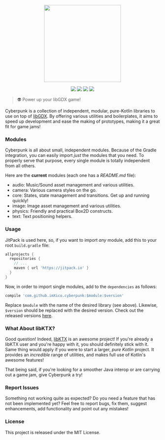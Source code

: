 <p align="center">
  <img src="https://github.com/ImXico/punk/blob/master/logo.png" width="250" />
</p>

<p align="center">
  <a href="http://libgdx.badlogicgames.com/"><img src="https://img.shields.io/badge/libgdx-1.9.7-green.svg"></a>
  <a href="https://kotlinlang.org/"><img src="https://img.shields.io/badge/kotlin-1.1.51-orange.svg"></a>
  <a href="https://jitpack.io/#ImXico/Cyberpunk"><img src="https://jitpack.io/v/ImXico/Cyberpunk.svg"></a>
  <a href="https://github.com/ImXico/HandyGDX/blob/master/LICENSE.md"><img src="https://img.shields.io/badge/license-MIT-lightgrey.svg"></a>
</p>

> 👽 Power up your libGDX game!

Cyberpunk is a collection of independent, modular, pure-Kotlin libraries to use on top of [libGDX](http://libgdx.badlogicgames.com/). By offering various utilities and boilerplates, it aims to speed up development and ease the making of prototypes, making it a great fit for game jams!

### Modules

Cyberpunk is all about small, independent modules. Because of the Gradle integration, you can easily import *just* the modules that you need. To properly serve that purpose, every single module is totally independent from all others.

Here are the **current** modules (each one has a *README.md* file):

- audio: Music/Sound asset management and various utilities.
- camera: Various camera styles on the go.
- core: States, state management and transitions. Get up and running quickly!
- image: Image asset management and various utilities.
- physics: Friendly and practical Box2D constructs.
- text: Text positioning helpers.

### Usage

JitPack is used here, so, if you want to import *any* module, add this to your root `build.gradle` file:

```Groovy
allprojects {
  repositories {
    // ...
    maven { url 'https://jitpack.io' }
  }
}
```

Now, in order to import single modules, add to the `dependencies` as follows:

```Groovy
compile 'com.github.imXico.cyberpunk:$module:$version'
```

Replace `$module` with the name of the desired library (see above). Likewise, `$version` should be replaced with the desired version. Check out the released versions [here](https://github.com/ImXico/Cyberpunk/releases).

### What About libKTX?

Good question! Indeed, [libKTX](https://github.com/libktx/ktx) is an awesome project! If you're already a libKTX user and you're happy with it, you should definitely stick with it. Same thing would apply if you were to start a larger, *pure Kotlin* project. It provides an *incredible* range of utilities, and makes full use of Kotlin's awesome features!

That being said, if you're looking for a smoother Java interop or are carrying out a game jam, give Cyberpunk a try!

### Report Issues

Something not working quite as expected? Do you need a feature that has not been implemented yet? Feel free to report bugs, fix them, suggest enhancements, add functionality and point out any mistakes!

### License

This project is released under the MIT License.
